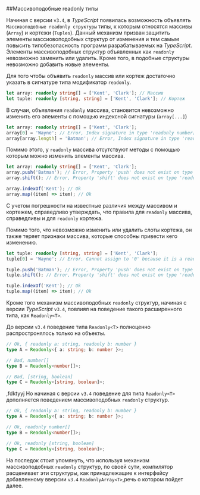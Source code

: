 ##Массивоподобные readonly типы

Начиная с версии `v3.4`, в _TypeScript_ появилась возможность объявлять `Массивоподобные readonly структуры` типы, к которым относятся массивы (`Array`) и кортежи (`Tuples`). Данный механизм призван защитить элементы массиовоподобных структур от изменения и тем самым повысить типобезопасность программ разрабатываемых на _TypeScript_. Элементы массивоподобных структур объявленных как `readonly` невозможно заменить или удалить. Кроме того, в подобные структуры невозможно добавить новые элементы.

Для того чтобы объявить `readonly` массив или кортеж достаточно указать в сигнатуре типа модификатор `readonly`.

```typescript
let array: readonly string[] = ['Kent', 'Clark']; // Массив
let tuple: readonly [string, string] = ['Kent', 'Clark']; // Кортеж
```

В случаи, объявления `readonly` массива, становится невозможно изменить его элементы с помощью индексной сигнатуры (`array[...]`)

```typescript
let array: readonly string[] = ['Kent', 'Clark'];
array[0] = 'Wayne'; // Error, Index signature in type 'readonly number[]' only permits reading.ts(2542)
array[array.length] = 'Batman'; // Error, Index signature in type 'readonly number[]' only permits reading.ts(2542)
```

Помимо этого, у `readonly` массива отсутствуют методы с помощью которым можно изменить элементы массива.

```typescript
let array: readonly string[] = ['Kent', 'Clark'];
array.push('Batman'); // Error, Property 'push' does not exist on type 'readonly number[]'.ts(2339)
array.shift(); // Error, Property 'shift' does not exist on type 'readonly number[]'.ts(2339)

array.indexOf('Kent'); // Ok
array.map((item) => item); // Ok
```

С учетом погрешности на известные различия между массивом и кортежем, справедливо утверждать, что правила для `readonly` массива, справедливы и для `readonly` кортежа.

Помимо того, что невозможно изменить или удалить слоты кортежа, он также теряет признаки массива, которые способны привести кего изменению.

```typescript
let tuple: readonly [string, string] = ['Kent', 'Clark'];
tuple[0] = 'Wayne'; // Error, Cannot assign to '0' because it is a read-only property.ts(2540)

tuple.push('Batman'); // Error, Property 'push' does not exist on type 'readonly [string, string]'.ts(2339)
tuple.shift(); // Error, Property 'shift' does not exist on type 'readonly [string, string]'.ts(2339)

tuple.indexOf('Kent'); // Ok
tuple.map((item) => item); // Ok
```

Кроме того механизм массивоподобных `readonly` структур, начиная с версии _TypeScript_ `v3.4`, повлиял на поведение такого расширенного типа, как `Readonly<T>`.

До версии `v3.4` поведение типа `Readonly<T>` полноценно распростронялось только на объекты.

```typescript
// Ok, { readonly a: string, readonly b: number }
type A = Readonly<{ a: string; b: number }>;

// Bad, number[]
type B = Readonly<number[]>;

// Bad, [string, boolean]
type C = Readonly<[string, boolean]>;
```

,fdktyyj
Но начиная с версии `v3.4` поведение для типа `Readonly<T>` дополняется поведением массивоподобных `readonly` структур.

```typescript
// Ok, { readonly a: string, readonly b: number }
type A = Readonly<{ a: string; b: number }>;

// Ok, readonly number[]
type B = Readonly<number[]>;

// Ok, readonly [string, boolean]
type C = Readonly<[string, boolean]>;
```

На последок стоит упомянуть, что используя механизм массивоподобных `readonly` структур, по своей сути, компилятор расценивает эти структуры, как принадлежащие к интерфейсу добавленному вверсии `v3.4` `ReadonlyArray<T>`,речь о котором пойдет далее.

